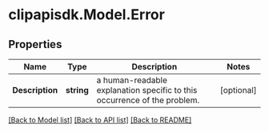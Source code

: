 # clipapisdk.Model.Error

## Properties

Name | Type | Description | Notes
------------ | ------------- | ------------- | -------------
**Description** | **string** | a human-readable explanation specific to this occurrence of the problem. | [optional] 

[[Back to Model list]](../README.md#documentation-for-models) [[Back to API list]](../README.md#documentation-for-api-endpoints) [[Back to README]](../README.md)

